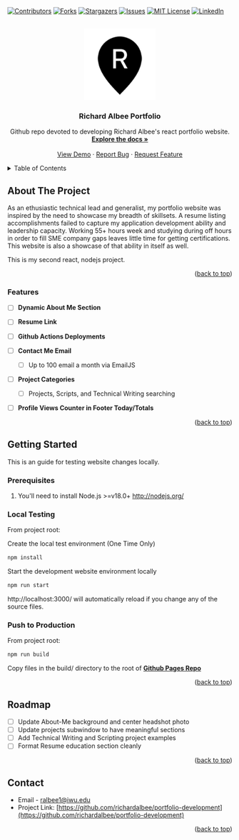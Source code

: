 <!-- Improved compatibility of back to top link: See: https://github.com/othneildrew/Best-README-Template/pull/73 -->
<a name="readme-top"></a>

<!-- LegoPython -->
[![Contributors][contributors-shield]][contributors-url]
[![Forks][forks-shield]][forks-url]
[![Stargazers][stars-shield]][stars-url]
[![Issues][issues-shield]][issues-url]
[![MIT License][license-shield]][license-url]
[![LinkedIn][linkedin-shield]][linkedin-url]


<!-- PROJECT LOGO -->
<br />
<div align="center">
  <a href="https://github.com/richardalbee/portfolio-development">
    <img src="public/logo192.png" alt="Logo" width="160" height="160">
  </a>

<h3 align="center">Richard Albee Portfolio</h3>

  <p align="center">
    Github repo devoted to developing Richard Albee's react portfolio website.
    <br />
    <a href="https://github.com/richardalbee/portfolio-development"><strong>Explore the docs »</strong></a>
    <br />
    <br />
    <a href="https://github.com/richardalbee/portfolio-development">View Demo</a>
    ·
    <a href="https://github.com/richardalbee/portfolio-development/issues">Report Bug</a>
    ·
    <a href="https://github.com/richardalbee/portfolio-development/issues">Request Feature</a>
  </p>
</div>



<!-- TABLE OF CONTENTS -->
<details>
  <summary>Table of Contents</summary>
  <ol>
    <li>
      <a href="#about-the-project">About The Project</a>
      <ul>
        <li><a href="#Features">Features</a></li>
      </ul>
    </li>
    <li>
      <a href="#getting-started">Getting Started</a>
      <ul>
        <li><a href="#prerequisites">Prerequisites</a></li>
        <li><a href="#local testing">Local Testing</a></li>
        <li><a href="#push to production">Push to production</a></li>
      </ul>
    </li>
    <li><a href="#usage">Usage</a></li>
    <li><a href="#roadmap">Roadmap</a></li>
    <li><a href="#contact">Contact</a></li>
  </ol>
</details>

<!-- ABOUT THE PROJECT -->
## About The Project
As an ethusiastic technical lead and generalist, my portfolio website was inspired by the need to showcase my breadth of skillsets. A resume listing accomplishments failed to capture my application development ability and leadership capacity. Working 55+ hours week and studying during off hours in order to fill SME company gaps leaves little time for getting certifications. This website is also a showcase of that ability in itself as well.

This is my second react, nodejs project.
<p align="right">(<a href="#readme-top">back to top</a>)</p>


### Features

- [ ] **Dynamic About Me Section**
- [ ] **Resume Link**
- [ ] **Github Actions Deployments**
- [ ] **Contact Me Email**
  - [ ] Up to 100 email a month via EmailJS
- [ ] **Project Categories**
  - [ ] Projects, Scripts, and Technical Writing searching
- [ ] **Profile Views Counter in Footer Today/Totals**


<p align="right">(<a href="#readme-top">back to top</a>)</p>


<!-- GETTING STARTED -->
## Getting Started

This is an guide for testing website changes locally.

### Prerequisites

1. You'll need to install Node.js >=v18.0+ http://nodejs.org/

### Local Testing

From project root:

Create the local test environment (One Time Only)
```js
npm install
```

Start the development website environment locally
```js
npm run start
```

 http://localhost:3000/ will automatically reload if you change any of the source files.

### Push to Production

From project root:
```js
npm run build
```
Copy files in the build/ directory to the root of <a href="https://github.com/richardalbee/richardalbee.github.io"><strong>Github Pages Repo</strong></a>


<p align="right">(<a href="#readme-top">back to top</a>)</p>


<!-- ROADMAP -->
## Roadmap

- [ ] Update About-Me background and center headshot photo
- [ ] Update projects subwindow to have meaningful sections
- [ ] Add Technical Writing and Scripting project examples
- [ ] Format Resume education section cleanly

<p align="right">(<a href="#readme-top">back to top</a>)</p>


<!-- CONTACT -->
## Contact

* []()Email - ralbee1@iwu.edu
* []()Project Link: [https://github.com/richardalbee/portfolio-development](https://github.com/richardalbee/portfolio-development)


<p align="right">(<a href="#readme-top">back to top</a>)</p>


<!-- MARKDOWN LINKS & IMAGES -->
<!-- https://www.markdownguide.org/basic-syntax/#reference-style-links -->
[contributors-shield]: https://img.shields.io/github/contributors/ralbee1/legopython.svg?style=for-the-badge
[contributors-url]: https://github.com/richardalbee/portfolio-development/graphs/contributors
[forks-shield]: https://img.shields.io/github/forks/ralbee1/legopython.svg?style=for-the-badge
[forks-url]: https://github.com/richardalbee/portfolio-development/network/members
[stars-shield]: https://img.shields.io/github/stars/ralbee1/legopython.svg?style=for-the-badge
[stars-url]: https://github.com/richardalbee/portfolio-development/stargazers
[issues-shield]: https://img.shields.io/github/issues/ralbee1/legopython.svg?style=for-the-badge
[issues-url]: https://github.com/richardalbee/portfolio-development/issues
[license-shield]: https://img.shields.io/github/license/ralbee1/legopython.svg?style=for-the-badge
[license-url]: https://github.com/richardalbee/portfolio-development/blob/master/LICENSE.txt
[linkedin-shield]: https://img.shields.io/badge/-LinkedIn-black.svg?style=for-the-badge&logo=linkedin&colorB=555
[linkedin-url]: https://linkedin.com/in/Richard-Albee
[product-screenshot]: images/screenshot.png
[python.org]: https://www.python.org/static/img/python-logo.png
[python-url]: https://www.python.org/
[pypi.org]: https://pypi.org/static/images/logo-small.2a411bc6.svg
[pypi-url]: https://pypi.org/project/pip/
[page-counter]: https://hits.seeyoufarm.com/api/count/incr/badge.svg?url=https%3A%2F%2Fgithub.com%2Frichardalbee%2Fhit-counter&count_bg=%2379C83D&title_bg=%23555555&icon=&icon_color=%23E7E7E7&title=Profile+Views&edge_flat=false